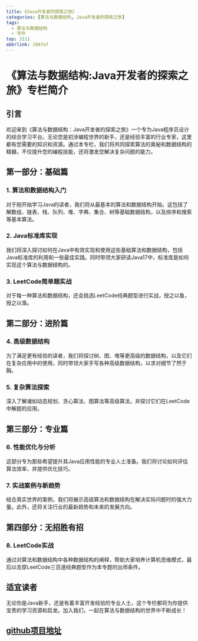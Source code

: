 ```yaml
---
title: 《Java开发者的探索之旅》
categories: [算法与数据结构, Java开发者的探索之旅]
tags:
  - 算法与数据结构
  - 写作
top: 3111
abbrlink: 1887ef
---
```


# 《算法与数据结构:Java开发者的探索之旅》专栏简介

## 引言

欢迎来到《算法与数据结构：Java开发者的探索之旅》一个专为Java程序员设计的综合学习平台。无论您是初涉编程世界的新手，还是经验丰富的行业专家，这里都有您需要的知识和资源。通过本专栏，我们将共同探索算法的奥秘和数据结构的精髓，不仅提升您的编程技能，还将激发您解决复杂问题的能力。

## 第一部分：基础篇

### 1. 算法和数据结构入门

对于刚开始学习Java的读者，我们将从最基本的算法和数据结构开始。这包括了解数组、链表、栈、队列、堆、字典、集合、树等基础数据结构，以及排序和搜索等基本算法。

<!-- more -->

### 2. Java标准库实现

我们将深入探讨如何在Java中有效实现和使用这些基础算法和数据结构，包括Java标准库的利用和一些最佳实践。同时带领大家研读Java17中，标准库是如何实现这个算法与数据结构的。

### 3. LeetCode简单题实战

对于每一种算法和数据结构，还会挑选LeetCode经典题型进行实战，授之以鱼，授之以渔。

## 第二部分：进阶篇

### 4. 高级数据结构

为了满足更有经验的读者，我们将探讨树、图、堆等更高级的数据结构，以及它们在复杂应用中的使用，同时带领大家手写各种高级数据结构，以求对细节了然于胸。

### 5. 复杂算法探索

深入了解诸如动态规划、贪心算法、图算法等高级算法，并探讨它们在LeetCode中解题的应用。

## 第三部分：专业篇

### 6. 性能优化与分析

这部分专为那些希望提升其Java应用性能的专业人士准备。我们将讨论如何评估算法效率，并提供优化技巧。

### 7. 实战案例与新趋势

结合真实世界的案例，我们将展示高级算法和数据结构在解决实际问题时的强大力量。此外，还将关注行业的最新趋势和未来的发展方向。

## 第四部分：无招胜有招

### 8. LeetCode实战

通过对算法和数据结构中各种数据结构的阐释，帮助大家培养计算机思维模式，最后以击穿LeetCode三百道经典题型作为本专题的出师条件。

## **适宜读者**

无论你是Java新手，还是有着丰富开发经验的专业人士，这个专栏都将为你提供宝贵的学习资源和启发。加入我们，一起在算法与数据结构的世界中不断成长！

## [github项目地址](https://github.com/nadav-cheung/algorithm)

